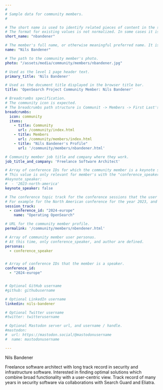 ```yaml
---
#
# Sample data for community members.
#

# The short name is used to identify related pieces of content in the site. For example it is used in the "authors" array of blog posts, and it is used in the "presenters" array for OpenSearch Conference sessions to identify who is speaking.
# The format for existing values is not normalized. In some cases it is "first-initial-of-first-name" + "last-name", or matching a GitHub username, or something all together random. What is important is that it is unique within the system.
short_name: "nbandener"

# The member's full name, or otherwise meaningful preferred name. It is used in the templates for presenting content authors as well as the name of conference speakers.
name: "Nils Bandener"

# The path to the community member's photo.
photo: "/assets/media/community/members/nbandener.jpg"

# Used as the level 1 page header text.
primary_title: 'Nils Bandener'

# Used as the document title displayed in the browser title bar.
title: 'OpenSearch Project Community Member: Nils Bandener'

# Breadcrumbs specification.
# The community icon is expected.
# The breadcrumbs path structure is Communit -> Members -> First Last's Profile.
breadcrumbs:
  icon: community
  items:
    - title: Community
      url: /community/index.html
    - title: Members
      url: /community/members/index.html
    - title: "Nils Bandener's Profile"
      url: '/community/members/nbandener.html'

# Community member job title and company where they work.
job_title_and_company: 'Freelance Software Architect'

# Array of conference IDs for which the community member is a keynote speaker, if any, or boolean false otherwise.
# This value is only relevant for member's with the "conference_speaker" user persona.
#keynote_speaker:
#  - '2023-north-america'
keynote_speaker: false

# The conference topic track for the conference sessions that the user is a speaker. These are shaped as an array of value pairs mapping conference ID and name. 
# For example for the North American conference for the year 2023, and the "Community" track:
session_track: 
  - conference_id: "2024-europe"
    name: "Operating OpenSearch"

# URL for the community member profile.
permalink: '/community/members/nbendener.html'

# Array of community member user personas.
# At this time, only conference_speaker, and author are defined.
personas:
  - conference_speaker


# Array of conference IDs that the member is a speaker.
conference_id:
  - "2024-europe"


# Optional GitHub username
#github: githubusername

# Optional LinkedIn username
linkedin: nils-bandener

# Optional Twitter username
#twitter: twitterusername

# Optional Mastodon server url, and username / handle.
#mastodon:
#  url: https://mastodon.social/@mastodonusername
#  name: mastodonusername

---
```

Nils Bandener

Freelance software architect with long track record in security and infrastructure software. Interested in finding optimal solutions which combine broad functionality with a user-centric view. Track record of many years in security software via collaborations with Search Guard and Eliatra.
